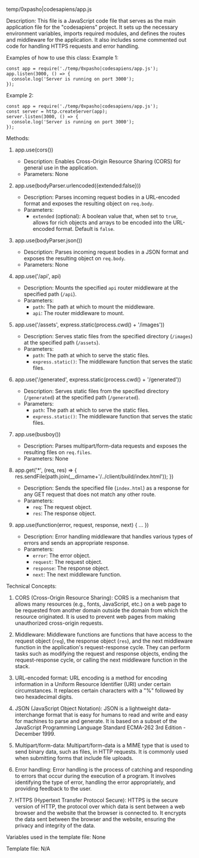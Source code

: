 temp/0xpasho|codesapiens/app.js

Description:
This file is a JavaScript code file that serves as the main application file for the "codesapiens" project. It sets up the necessary environment variables, imports required modules, and defines the routes and middleware for the application. It also includes some commented out code for handling HTTPS requests and error handling.

Examples of how to use this class:
Example 1:
```
const app = require('./temp/0xpasho|codesapiens/app.js');
app.listen(3000, () => {
  console.log('Server is running on port 3000');
});
```

Example 2:
```
const app = require('./temp/0xpasho|codesapiens/app.js');
const server = http.createServer(app);
server.listen(3000, () => {
  console.log('Server is running on port 3000');
});
```

Methods:

1. app.use(cors())
   - Description: Enables Cross-Origin Resource Sharing (CORS) for general use in the application.
   - Parameters: None

2. app.use(bodyParser.urlencoded({extended:false}))
   - Description: Parses incoming request bodies in a URL-encoded format and exposes the resulting object on `req.body`.
   - Parameters:
     - `extended` (optional): A boolean value that, when set to `true`, allows for rich objects and arrays to be encoded into the URL-encoded format. Default is `false`.

3. app.use(bodyParser.json())
   - Description: Parses incoming request bodies in a JSON format and exposes the resulting object on `req.body`.
   - Parameters: None

4. app.use('/api', api)
   - Description: Mounts the specified `api` router middleware at the specified path (`/api`).
   - Parameters:
     - `path`: The path at which to mount the middleware.
     - `api`: The router middleware to mount.

5. app.use('/assets', express.static(process.cwd() + '/images'))
   - Description: Serves static files from the specified directory (`/images`) at the specified path (`/assets`).
   - Parameters:
     - `path`: The path at which to serve the static files.
     - `express.static()`: The middleware function that serves the static files.

6. app.use('/generated', express.static(process.cwd() + '/generated'))
   - Description: Serves static files from the specified directory (`/generated`) at the specified path (`/generated`).
   - Parameters:
     - `path`: The path at which to serve the static files.
     - `express.static()`: The middleware function that serves the static files.

7. app.use(busboy())
   - Description: Parses multipart/form-data requests and exposes the resulting files on `req.files`.
   - Parameters: None

8. app.get('*', (req, res) => {
     res.sendFile(path.join(__dirname+'/../client/build/index.html'));
   })
   - Description: Sends the specified file (`index.html`) as a response for any GET request that does not match any other route.
   - Parameters:
     - `req`: The request object.
     - `res`: The response object.

9. app.use(function(error, request, response, next) { ... })
   - Description: Error handling middleware that handles various types of errors and sends an appropriate response.
   - Parameters:
     - `error`: The error object.
     - `request`: The request object.
     - `response`: The response object.
     - `next`: The next middleware function.

Technical Concepts:

1. CORS (Cross-Origin Resource Sharing): CORS is a mechanism that allows many resources (e.g., fonts, JavaScript, etc.) on a web page to be requested from another domain outside the domain from which the resource originated. It is used to prevent web pages from making unauthorized cross-origin requests.

2. Middleware: Middleware functions are functions that have access to the request object (`req`), the response object (`res`), and the next middleware function in the application's request-response cycle. They can perform tasks such as modifying the request and response objects, ending the request-response cycle, or calling the next middleware function in the stack.

3. URL-encoded format: URL encoding is a method for encoding information in a Uniform Resource Identifier (URI) under certain circumstances. It replaces certain characters with a "%" followed by two hexadecimal digits.

4. JSON (JavaScript Object Notation): JSON is a lightweight data-interchange format that is easy for humans to read and write and easy for machines to parse and generate. It is based on a subset of the JavaScript Programming Language Standard ECMA-262 3rd Edition - December 1999.

5. Multipart/form-data: Multipart/form-data is a MIME type that is used to send binary data, such as files, in HTTP requests. It is commonly used when submitting forms that include file uploads.

6. Error handling: Error handling is the process of catching and responding to errors that occur during the execution of a program. It involves identifying the type of error, handling the error appropriately, and providing feedback to the user.

7. HTTPS (Hypertext Transfer Protocol Secure): HTTPS is the secure version of HTTP, the protocol over which data is sent between a web browser and the website that the browser is connected to. It encrypts the data sent between the browser and the website, ensuring the privacy and integrity of the data.

Variables used in the template file: None

Template file: N/A